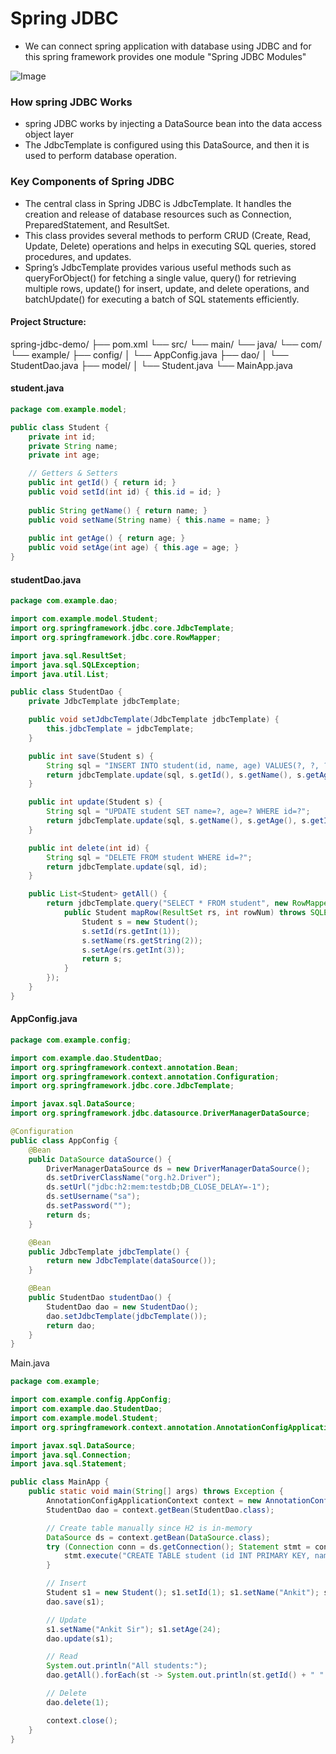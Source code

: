 # Spring JDBC 
- We can connect spring application with database using JDBC and for this spring framework provides one module "Spring JDBC Modules"

![Image](https://github.com/user-attachments/assets/1b064936-b969-4ec1-bffa-bba936a363db)

### How spring JDBC Works
- spring JDBC works by injecting a DataSource bean into the data access object layer
- The JdbcTemplate is configured using this DataSource, and then it is used to perform database operation.

###  Key Components of Spring JDBC
- The central class in Spring JDBC is JdbcTemplate. It handles the creation and release of database resources such as Connection, PreparedStatement, and ResultSet.
- This class provides several methods to perform CRUD (Create, Read, Update, Delete) operations and helps in executing SQL queries, stored procedures, and updates.
- Spring’s JdbcTemplate provides various useful methods such as queryForObject() for fetching a single value, query() for retrieving multiple rows, update() for insert, update, and delete operations, and batchUpdate() for executing a batch of SQL statements efficiently.


####  Project Structure:
spring-jdbc-demo/
├── pom.xml
└── src/
└── main/
└── java/
└── com/
└── example/
├── config/
│ └── AppConfig.java
├── dao/
│ └── StudentDao.java
├── model/
│ └── Student.java
└── MainApp.java

#### student.java
```java
package com.example.model;

public class Student {
    private int id;
    private String name;
    private int age;

    // Getters & Setters
    public int getId() { return id; }
    public void setId(int id) { this.id = id; }
    
    public String getName() { return name; }
    public void setName(String name) { this.name = name; }
    
    public int getAge() { return age; }
    public void setAge(int age) { this.age = age; }
}
```

#### studentDao.java
```java
package com.example.dao;

import com.example.model.Student;
import org.springframework.jdbc.core.JdbcTemplate;
import org.springframework.jdbc.core.RowMapper;

import java.sql.ResultSet;
import java.sql.SQLException;
import java.util.List;

public class StudentDao {
    private JdbcTemplate jdbcTemplate;

    public void setJdbcTemplate(JdbcTemplate jdbcTemplate) {
        this.jdbcTemplate = jdbcTemplate;
    }

    public int save(Student s) {
        String sql = "INSERT INTO student(id, name, age) VALUES(?, ?, ?)";
        return jdbcTemplate.update(sql, s.getId(), s.getName(), s.getAge());
    }

    public int update(Student s) {
        String sql = "UPDATE student SET name=?, age=? WHERE id=?";
        return jdbcTemplate.update(sql, s.getName(), s.getAge(), s.getId());
    }

    public int delete(int id) {
        String sql = "DELETE FROM student WHERE id=?";
        return jdbcTemplate.update(sql, id);
    }

    public List<Student> getAll() {
        return jdbcTemplate.query("SELECT * FROM student", new RowMapper<Student>() {
            public Student mapRow(ResultSet rs, int rowNum) throws SQLException {
                Student s = new Student();
                s.setId(rs.getInt(1));
                s.setName(rs.getString(2));
                s.setAge(rs.getInt(3));
                return s;
            }
        });
    }
}
```
#### AppConfig.java
```java
package com.example.config;

import com.example.dao.StudentDao;
import org.springframework.context.annotation.Bean;
import org.springframework.context.annotation.Configuration;
import org.springframework.jdbc.core.JdbcTemplate;

import javax.sql.DataSource;
import org.springframework.jdbc.datasource.DriverManagerDataSource;

@Configuration
public class AppConfig {
    @Bean
    public DataSource dataSource() {
        DriverManagerDataSource ds = new DriverManagerDataSource();
        ds.setDriverClassName("org.h2.Driver");
        ds.setUrl("jdbc:h2:mem:testdb;DB_CLOSE_DELAY=-1");
        ds.setUsername("sa");
        ds.setPassword("");
        return ds;
    }

    @Bean
    public JdbcTemplate jdbcTemplate() {
        return new JdbcTemplate(dataSource());
    }

    @Bean
    public StudentDao studentDao() {
        StudentDao dao = new StudentDao();
        dao.setJdbcTemplate(jdbcTemplate());
        return dao;
    }
}
```

Main.java
```java
package com.example;

import com.example.config.AppConfig;
import com.example.dao.StudentDao;
import com.example.model.Student;
import org.springframework.context.annotation.AnnotationConfigApplicationContext;

import javax.sql.DataSource;
import java.sql.Connection;
import java.sql.Statement;

public class MainApp {
    public static void main(String[] args) throws Exception {
        AnnotationConfigApplicationContext context = new AnnotationConfigApplicationContext(AppConfig.class);
        StudentDao dao = context.getBean(StudentDao.class);

        // Create table manually since H2 is in-memory
        DataSource ds = context.getBean(DataSource.class);
        try (Connection conn = ds.getConnection(); Statement stmt = conn.createStatement()) {
            stmt.execute("CREATE TABLE student (id INT PRIMARY KEY, name VARCHAR(100), age INT)");
        }

        // Insert
        Student s1 = new Student(); s1.setId(1); s1.setName("Ankit"); s1.setAge(23);
        dao.save(s1);

        // Update
        s1.setName("Ankit Sir"); s1.setAge(24);
        dao.update(s1);

        // Read
        System.out.println("All students:");
        dao.getAll().forEach(st -> System.out.println(st.getId() + " " + st.getName() + " " + st.getAge()));

        // Delete
        dao.delete(1);

        context.close();
    }
}
```
